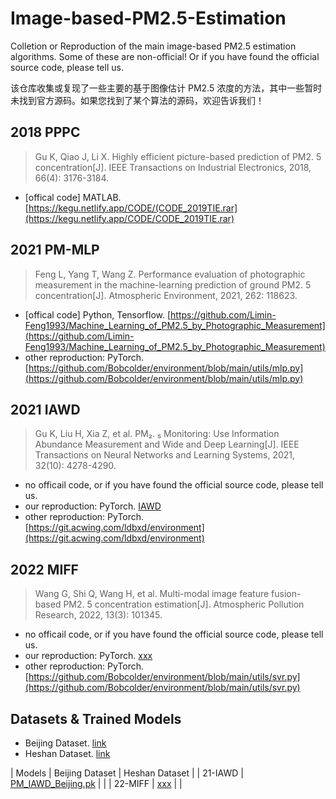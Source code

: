 # Image-based-PM2.5-Estimation
Colletion or Reproduction of the main image-based PM2.5 estimation algorithms. Some of these are non-official! Or if you have found the official source code, please tell us.

该仓库收集或复现了一些主要的基于图像估计 PM2.5 浓度的方法，其中一些暂时未找到官方源码。如果您找到了某个算法的源码，欢迎告诉我们！

## 2018 PPPC
> Gu K, Qiao J, Li X. Highly efficient picture-based prediction of PM2. 5 concentration[J]. IEEE Transactions on Industrial Electronics, 2018, 66(4): 3176-3184.

- [offical code] MATLAB. [https://kegu.netlify.app/CODE/(CODE_2019TIE.rar](https://kegu.netlify.app/CODE/CODE_2019TIE.rar)

## 2021 PM-MLP
> Feng L, Yang T, Wang Z. Performance evaluation of photographic measurement in the machine-learning prediction of ground PM2. 5 concentration[J]. Atmospheric Environment, 2021, 262: 118623.

- [offical code] Python, Tensorflow. [https://github.com/Limin-Feng1993/Machine_Learning_of_PM2.5_by_Photographic_Measurement](https://github.com/Limin-Feng1993/Machine_Learning_of_PM2.5_by_Photographic_Measurement)
- other reproduction: PyTorch. [https://github.com/Bobcolder/environment/blob/main/utils/mlp.py](https://github.com/Bobcolder/environment/blob/main/utils/mlp.py)

## 2021 IAWD
> Gu K, Liu H, Xia Z, et al. PM₂. ₅ Monitoring: Use Information Abundance Measurement and Wide and Deep Learning[J]. IEEE Transactions on Neural Networks and Learning Systems, 2021, 32(10): 4278-4290.

- no officail code, or if you have found the official source code, please tell us.
- our reproduction: PyTorch. [IAWD](https://github.com/qing-xue/Image-based-PM2.5-Estimation/tree/main/IAWD)
- other reproduction: PyTorch. [https://git.acwing.com/ldbxd/environment](https://git.acwing.com/ldbxd/environment)

## 2022 MIFF
> Wang G, Shi Q, Wang H, et al. Multi-modal image feature fusion-based PM2. 5 concentration estimation[J]. Atmospheric Pollution Research, 2022, 13(3): 101345.

- no officail code, or if you have found the official source code, please tell us.
- our reproduction: PyTorch. [xxx](xxx)
- other reproduction: PyTorch. [https://github.com/Bobcolder/environment/blob/main/utils/svr.py](https://github.com/Bobcolder/environment/blob/main/utils/svr.py)

## Datasets & Trained Models

- Beijing Dataset. [link](xxx)
- Heshan Dataset. [link](xxx)

|  Models   | Beijing Dataset                                                                 |  Heshan Dataset  |
|  21-IAWD  | [PM_IAWD_Beijing.pk](https://pan.baidu.com/s/1bi1I89zYGOk9l-dvVW3wvg?pwd=7tyc)  |                  |
|  22-MIFF  | [xxx]()                                                                         |                  |
 
